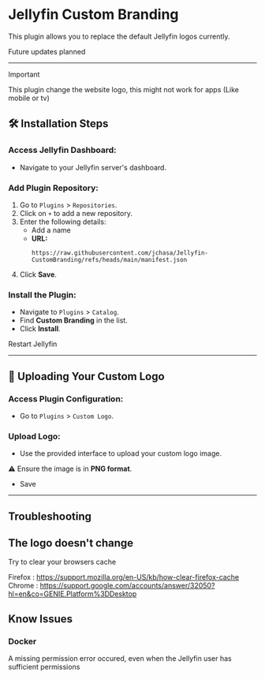 # Jellyfin Custom Branding

This plugin allows you to replace the default Jellyfin logos currently.

Future updates planned

---

> [!IMPORTANT]  
> This plugin change the website logo, this might not work for apps (Like mobile or tv)

## 🛠️ Installation Steps

### Access Jellyfin Dashboard:

- Navigate to your Jellyfin server's dashboard.

### Add Plugin Repository:

1. Go to `Plugins` > `Repositories`.
2. Click on `+` to add a new repository.
3. Enter the following details:
    - Add a name
    - **URL:**
      ```
      https://raw.githubusercontent.com/jchasa/Jellyfin-CustomBranding/refs/heads/main/manifest.json
      ```
4. Click **Save**.

### Install the Plugin:

- Navigate to `Plugins` > `Catalog`.
- Find **Custom Branding** in the list.
- Click **Install**.

Restart Jellyfin

---

## 🎨 Uploading Your Custom Logo

### Access Plugin Configuration:

- Go to `Plugins` > `Custom Logo`.

### Upload Logo:

- Use the provided interface to upload your custom logo image.

⚠️ Ensure the image is in **PNG format**.

- Save
---

## Troubleshooting

## The logo doesn't change
Try to clear your browsers cache

Firefox : https://support.mozilla.org/en-US/kb/how-clear-firefox-cache
Chrome : https://support.google.com/accounts/answer/32050?hl=en&co=GENIE.Platform%3DDesktop

## Know Issues
### Docker
A missing permission error occured, even when the Jellyfin user has sufficient permissions
